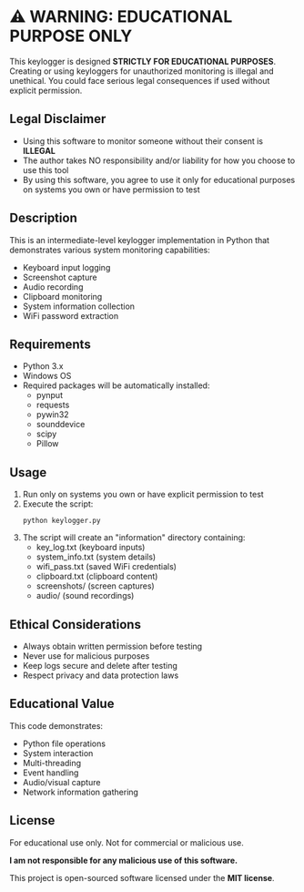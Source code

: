 # ⚠️ WARNING: EDUCATIONAL PURPOSE ONLY
<!--
Copyright (c) 2024 [Soumit Santra]. All rights reserved.
-->

This keylogger is designed **STRICTLY FOR EDUCATIONAL PURPOSES**. Creating or using keyloggers for unauthorized monitoring is illegal and unethical. You could face serious legal consequences if used without explicit permission.

## Legal Disclaimer

- Using this software to monitor someone without their consent is **ILLEGAL**
- The author takes NO responsibility and/or liability for how you choose to use this tool
- By using this software, you agree to use it only for educational purposes on systems you own or have permission to test

## Description

This is an intermediate-level keylogger implementation in Python that demonstrates various system monitoring capabilities:

- Keyboard input logging
- Screenshot capture
- Audio recording
- Clipboard monitoring
- System information collection
- WiFi password extraction

## Requirements

- Python 3.x
- Windows OS
- Required packages will be automatically installed:
  - pynput
  - requests
  - pywin32
  - sounddevice
  - scipy
  - Pillow

## Usage

1. Run only on systems you own or have explicit permission to test
2. Execute the script:
   ```
   python keylogger.py
   ```
3. The script will create an "information" directory containing:
   - key_log.txt (keyboard inputs)
   - system_info.txt (system details)
   - wifi_pass.txt (saved WiFi credentials)
   - clipboard.txt (clipboard content)
   - screenshots/ (screen captures)
   - audio/ (sound recordings)

## Ethical Considerations

- Always obtain written permission before testing
- Never use for malicious purposes
- Keep logs secure and delete after testing
- Respect privacy and data protection laws

## Educational Value

This code demonstrates:
- Python file operations
- System interaction
- Multi-threading
- Event handling
- Audio/visual capture
- Network information gathering

## License

For educational use only. Not for commercial or malicious use.

**I am not responsible for any malicious use of this software.**

This project is open-sourced software licensed under the **MIT license**.
